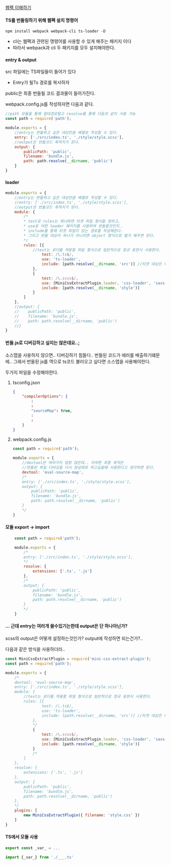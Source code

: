 [웹팩 이해하기](https://tecoble.techcourse.co.kr/post/2021-07-10-webpack-exercise/)

#### TS를 번들링하기 위해 웹펙 설치 명령어
```shell
npm install webpack webpack-cli ts-loader -D
```

* cli는 웹팩과 관련된 명령어를 사용할 수 있게 해주는 패키지 이다
* 따라서 webpack과 cli 두 패키지를 모두 설치해야한다.

#### entry & output
src 파일에는 TS파일들이 들어가 있다
  * Entry가 될Ts 경로를 복사하자

public은 최종 번들될 코드 결과물이 들어가진다.

webpack.config.js를 작성하자면 다음과 같다.

```js
//path 모듈을 통해 절대경로말고 resolve를 통해 다음과 같이 사용 가능
const path = require('path');

module.exports = {
    //entry는 번들하고 싶은 대상만큼 배열로 작성할 수 있다.
    entry: ['./src/index.ts', './style/style.scss'],
    //output은 번들코드 목적지가 된다.
    output: {
        publicPath: 'public',
        filename: 'bundle.js',
        path: path.resolve(__dirname, 'public')
    }
}
```

#### loader
```js
module.exports = {
    //entry는 번들하고 싶은 대상만큼 배열로 작성할 수 있다.
    //entry: ['./src/index.ts', './style/style.scss'],
    //output은 번들코드 목적지가 된다.
    module: { 
        /*
        * test로 rules는 뭐냐하면 타겟 파일 형식을 정하고,
        * use로 어떤 loader 패키지를 사용하여 번들할것인지..
        * include를 통해 타겟 파일이 있는 경로를 작성해준다.
        * 그리고 번들 대상이 하나가 아니라면 object 형식으로 열거 해주면 된다. 
        */
        rules: [{
            //test는 로더를 적용할 파일 형식으로 일반적으로 정규 표현식 사용한다.
                test: /\.ts$/,
                use: 'ts-loader',
                include: [path.resolve(__dirname, 'src')] //타겟 대상은 어디에 있는가..
            },
            {
                test: /\.scss$/,
                use: [MiniCssExtractPlugin.loader, 'css-loader', 'sass-loader'],
                include: [path.resolve(__dirname, 'style')]
            }
        ]
    },
    //output: {
    //    publicPath: 'public',
    //    filename: 'bundle.js',
    //    path: path.resolve(__dirname, 'public')
    //}
}
```

#### 번들.js로 디버깅하고 싶지는 않은데요..;
소스맵을 사용하지 않으면..
디버깅하기 힘들다.. 번들된 코드가 에러를 배출하기떄문에..
그래서 번들된 js를 역으로 ts코드 불러오고 싶다면 소스맵을 사용해야한다.

두가지 파일을 수정해야한다.
1. tsconfig.json
    ```json
    {
        "compilerOptions": {
            :
            :
            "sourceMap": true,
            :
            : 
        }
    }
    ```
2. webpack.config.js
    ```js
    const path = require('path');

    module.exports = {
        //devtool은 여러가지 엄청 많은데.. 아무튼 최종 목적은
        //번들된 파일 디버깅을 다시 원상태로 하고싶을떄 사용한다고 생각하면 된다.
        devtool: 'eval-source-map',
        /*
        entry: ['./src/index.ts', './style/style.scss'],
        output: {
            publicPath: 'public',
            filename: 'bundle.js',
            path: path.resolve(__dirname, 'public')
        }
        */
    }
    ```

#### 모듈 export -> import
```js
    const path = require('path');

    module.exports = {
        /*
        entry: ['./src/index.ts', './style/style.scss'],
        */
        resolve: {
            extensions: ['.ts', '.js']
        },
        /*
        output: {
            publicPath: 'public',
            filename: 'bundle.js',
            path: path.resolve(__dirname, 'public')
        }
        */
    }
```

#### ... 근데 entry는 여러개 쓸수있기는한데 output은 단 하나아닌가?
scss의 output은 어떻게 설정하는것인가?
output에 작성하면 되는건가?.. 

다음과 같은 방식을 사용하더라..
```js
const MiniCssExtractPlugin = require('mini-css-extract-plugin');
const path = require('path');

module.exports = {
    /*
    devtool: 'eval-source-map',
    entry: ['./src/index.ts', './style/style.scss'],
    module: {
        //test는 로더를 적용할 파일 형식으로 일반적으로 정규 표현식 사용한다. 
        rules: [{
                test: /\.ts$/,
                use: 'ts-loader',
                include: [path.resolve(__dirname, 'src')] //타겟 대상은 어디에 있는가..
            },
            */
            {
                test: /\.scss$/,
                use: [MiniCssExtractPlugin.loader, 'css-loader', 'sass-loader'],
                include: [path.resolve(__dirname, 'style')]
            }
            /*
        ]
    },
    resolve: {
        extensions: ['.ts', '.js']
    },
    output: {
        publicPath: 'public',
        filename: 'bundle.js',
        path: path.resolve(__dirname, 'public')
    },
    */
    plugins: [
        new MiniCssExtractPlugin({ filename: 'style.css' })
    ]
}
```

#### TS에서 모듈 사용

```js
export const _var_ = ... 
```

```js
import {_var_} from './___.ts'
```